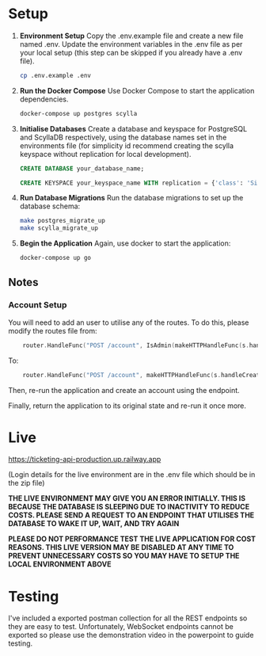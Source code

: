 # Setup

1. **Environment Setup**
    Copy the .env.example file and create a new file named .env. Update the environment variables in the .env file as per your local setup (this step can be skipped if you already have a .env file).

    ```sh
    cp .env.example .env
    ```

2. **Run the Docker Compose**
    Use Docker Compose to start the application dependencies.

    ```sh
    docker-compose up postgres scylla
    ```

3. **Initialise Databases**
    Create a database and keyspace for PostgreSQL and ScyllaDB respectively, using the database names set in the environments file (for simplicity id recommend creating the scylla keyspace without replication for local development).

    ```sql
    CREATE DATABASE your_database_name;
    ```

    ```sql
    CREATE KEYSPACE your_keyspace_name WITH replication = {'class': 'SimpleStrategy', 'replication_factor' : 3};
    ```

4. **Run Database Migrations** 
    Run the database migrations to set up the database schema:

    ```sh
    make postgres_migrate_up
    make scylla_migrate_up
    ```

5. **Begin the Application** 
    Again, use docker to start the application:
    
     ```sh
    docker-compose up go
    ```


## Notes

### Account Setup
You will need to add an user to utilise any of the routes. 
To do this, please modify the routes file from:

```go
	router.HandleFunc("POST /account", IsAdmin(makeHTTPHandleFunc(s.handleCreateAccount)))
```

To: 

```go
	router.HandleFunc("POST /account", makeHTTPHandleFunc(s.handleCreateAccount))
```

Then, re-run the application and create an account using the endpoint.

Finally, return the application to its original state and re-run it once more.

# Live

https://ticketing-api-production.up.railway.app

(Login details for the live environment are in the .env file which should be in the zip file)

**THE LIVE ENVIRONMENT MAY GIVE YOU AN ERROR INITIALLY. THIS IS BECAUSE THE DATABASE IS SLEEPING DUE TO INACTIVITY TO REDUCE COSTS. PLEASE SEND A REQUEST TO AN ENDPOINT THAT UTILISES THE DATABASE TO WAKE IT UP, WAIT, AND TRY AGAIN** 

**PLEASE DO NOT PERFORMANCE TEST THE LIVE APPLICATION FOR COST REASONS. THIS LIVE VERSION MAY BE DISABLED AT ANY TIME TO PREVENT UNNECESSARY COSTS SO YOU MAY HAVE TO SETUP THE LOCAL ENVIRONMENT ABOVE** 

# Testing

I've included a exported postman collection for all the REST endpoints so they are easy to test. Unfortunately, WebSocket endpoints cannot be exported so please use the demonstration video in the powerpoint to guide testing.

